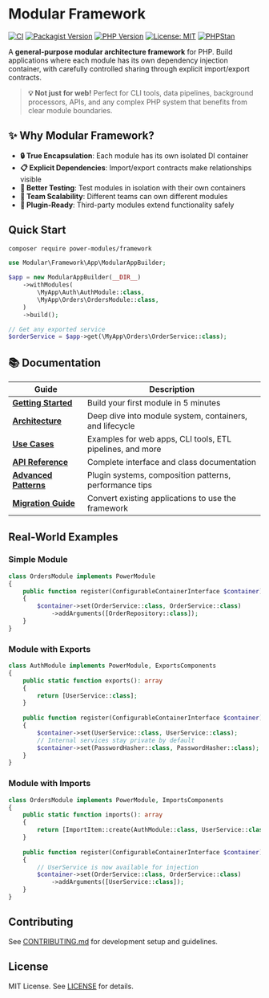 # Modular Framework

[![CI](https://github.com/power-modules/framework/actions/workflows/php.yml/badge.svg)](https://github.com/power-modules/framework/actions/workflows/php.yml)
[![Packagist Version](https://img.shields.io/packagist/v/power-modules/framework)](https://packagist.org/packages/power-modules/framework)
[![PHP Version](https://img.shields.io/packagist/php-v/power-modules/framework)](https://packagist.org/packages/power-modules/framework)
[![License: MIT](https://img.shields.io/badge/License-MIT-yellow.svg)](LICENSE)
[![PHPStan](https://img.shields.io/badge/PHPStan-level%208-blue)](#)

A **general-purpose modular architecture framework** for PHP. Build applications where each module has its own dependency injection container, with carefully controlled sharing through explicit import/export contracts.

> **💡 Not just for web!** Perfect for CLI tools, data pipelines, background processors, APIs, and any complex PHP system that benefits from clear module boundaries.

## ✨ Why Modular Framework?

- **🔒 True Encapsulation**: Each module has its own isolated DI container
- **📋 Explicit Dependencies**: Import/export contracts make relationships visible  
- **🧪 Better Testing**: Test modules in isolation with their own containers
- **👥 Team Scalability**: Different teams can own different modules
- **🔌 Plugin-Ready**: Third-party modules extend functionality safely

## Quick Start

```bash
composer require power-modules/framework
```

```php
use Modular\Framework\App\ModularAppBuilder;

$app = new ModularAppBuilder(__DIR__)
    ->withModules(
        \MyApp\Auth\AuthModule::class,
        \MyApp\Orders\OrdersModule::class,
    )
    ->build();

// Get any exported service
$orderService = $app->get(\MyApp\Orders\OrderService::class);
```

## 📚 Documentation

| Guide | Description |
|-------|-------------|
| **[Getting Started](docs/getting-started.md)** | Build your first module in 5 minutes |
| **[Architecture](docs/architecture.md)** | Deep dive into module system, containers, and lifecycle |
| **[Use Cases](docs/use-cases/README.md)** | Examples for web apps, CLI tools, ETL pipelines, and more |
| **[API Reference](docs/api-reference.md)** | Complete interface and class documentation |
| **[Advanced Patterns](docs/advanced-patterns.md)** | Plugin systems, composition patterns, performance tips |
| **[Migration Guide](docs/migration-guide.md)** | Convert existing applications to use the framework |

## Real-World Examples

### Simple Module
```php
class OrdersModule implements PowerModule
{
    public function register(ConfigurableContainerInterface $container): void
    {
        $container->set(OrderService::class, OrderService::class)
            ->addArguments([OrderRepository::class]);
    }
}
```

### Module with Exports
```php
class AuthModule implements PowerModule, ExportsComponents
{
    public static function exports(): array
    {
        return [UserService::class];
    }
    
    public function register(ConfigurableContainerInterface $container): void
    {
        $container->set(UserService::class, UserService::class);
        // Internal services stay private by default
        $container->set(PasswordHasher::class, PasswordHasher::class);
    }
}
```

### Module with Imports
```php
class OrdersModule implements PowerModule, ImportsComponents
{
    public static function imports(): array
    {
        return [ImportItem::create(AuthModule::class, UserService::class)];
    }
    
    public function register(ConfigurableContainerInterface $container): void
    {
        // UserService is now available for injection
        $container->set(OrderService::class, OrderService::class)
            ->addArguments([UserService::class]);
    }
}
```

## Contributing

See [CONTRIBUTING.md](CONTRIBUTING.md) for development setup and guidelines.

## License

MIT License. See [LICENSE](LICENSE) for details.